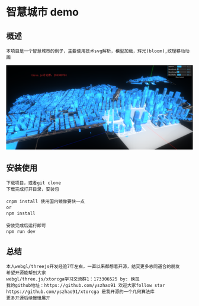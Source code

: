 # 智慧城市 demo

## 概述

    本项目是一个智慧城市的例子，主要使用技术svg解析，模型加载，辉光(bloom),纹理移动动画

![img](assets/example.png)

## 安装使用

    下载项目，或者git clone
    下载完成打开目录，安装包

    cnpm install 使用国内镜像要快一点
    or
    npm install

    安装完成后运行即可
    npm run dev

## 总结

    本人webgl/threejs开发经验7年左右，一直以来都想着开源，结交更多志同道合的朋友
    希望开源能帮到大家
    webgl/three.js/xtorcga学习交流群1：173306525 by: 换孤
    我的github地址：https://github.com/yszhao91 欢迎大家follow star
    https://github.com/yszhao91/xtorcga 是我开源的一个几何算法库
    更多开源后续慢慢展开
